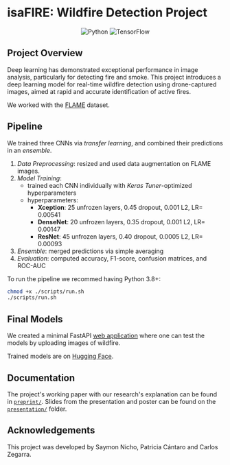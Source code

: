 # isaFIRE: Wildfire Detection Project

<p align="center">
    <img src="https://img.shields.io/badge/Python-f9e2af?logo=python&logoColor=black" alt="Python" />
    <img src="https://img.shields.io/badge/TensorFlow-f2cdcd?logo=tensorflow&logoColor=black" alt="TensorFlow" />
</p>

## Project Overview

Deep learning has demonstrated exceptional performance in image analysis, particularly for detecting fire and smoke. This project introduces a deep learning model for real-time wildfire detection using drone-captured images, aimed at rapid and accurate identification of active fires.

<!-- 
This repository contains the code for our project, which is part of the course *1INF52 - Deep Learning* at [PUCP](https://www.pucp.edu.pe/).
-->

We worked with the [FLAME](https://ieee-dataport.org/open-access/flame-dataset-aerial-imagery-pile-burn-detection-using-drones-uavs) dataset.


## Pipeline

We trained three CNNs via *transfer learning*, and combined their predictions in an *ensemble*.

1. *Data Preprocessing*: resized and used data augmentation on FLAME images.
2. *Model Training*: 
   - trained each CNN individually with *Keras Tuner*-optimized hyperparameters
   - hyperparameters:
     - **Xception**: $25$ unfrozen layers, $0.45$ dropout, $0.001$ L2, LR= $0.00541$  
     - **DenseNet**: $20$ unfrozen layers, $0.35$ dropout, $0.001$ L2, LR= $0.00147$
     - **ResNet**: $45$ unfrozen layers, $0.40$ dropout, $0.0005$ L2, LR= $0.00093$  
3. *Ensemble*: merged predictions via simple averaging
4. *Evaluation*: computed accuracy, F1-score, confusion matrices, and ROC-AUC

To run the pipeline we recommed having Python $3.8$+:
```bash
chmod +x ./scripts/run.sh
./scripts/run.sh
```

## Final Models

We created a minimal FastAPI [web application](https://github.com/superflash41/isaFIRE-demo-app) where one can test the models by uploading images of wildfire.

Trained models are on [Hugging Face](https://huggingface.co/superflash41/fire-chad-detector-v1.0).

## Documentation

The project's working paper with our research's explanation can be found in [`preprint/`](paper/cps.pdf). Slides from the presentation and poster can be found on the [`presentation/`](presentation/) folder. 

## Acknowledgements

This project was developed by Saymon Nicho, Patricia Cántaro and Carlos Zegarra.
